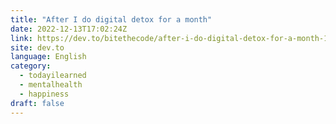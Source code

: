 ```yaml
---
title: "After I do digital detox for a month"
date: 2022-12-13T17:02:24Z
link: https://dev.to/bitethecode/after-i-do-digital-detox-for-a-month-1k1b?utm_medium=RSS&utm_source=news.12bit.vn
site: dev.to
language: English
category:
  - todayilearned
  - mentalhealth
  - happiness
draft: false
---
```

